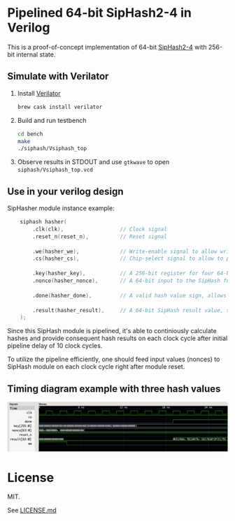 
# Pipelined 64-bit SipHash2-4 in Verilog

This is a proof-of-concept implementation of 64-bit [SipHash2-4](https://en.wikipedia.org/wiki/SipHash) with 256-bit internal state.

## Simulate with Verilator

1. Install [Verilator](https://www.veripool.org/projects/verilator/wiki/Installing)

    ```bash
    brew cask install verilator
    ```

2. Build and run testbench

    ```bash
    cd bench
    make
    ./siphash/Vsiphash_top
    ```    

3. Observe results in STDOUT and use `gtkwave` to open `siphash/Vsiphash_top.vcd`

## Use in your verilog design

SipHasher module instance example:

```verilog
    siphash hasher(
        .clk(clk),                  // Clock signal
        .reset_n(reset_n),          // Reset signal

        .we(hasher_we),             // Write-enable signal to allow writing values of key and nonce
        .cs(hasher_cs),             // Chip-select signal to allow to perform hash computation

        .key(hasher_key),           // A 256-bit register for four 64-bit SipHash keys: k0, k1, k2, k3 starting from LSB
        .nonce(hasher_nonce),       // A 64-bit input to the SipHash function

        .done(hasher_done),         // A valid hash value sign, allows to read hash value on/after a positive edge of this signal

        .result(hasher_result),     // A 64-bit SipHash result value, should be read only when `done` signal is HIGH
    );
```

Since this SipHash module is pipelined, it's able to continiously calculate hashes and provide consequent hash results
on each clock cycle after initial pipeline delay of 10 clock cycles.

To utilize the pipeline efficiently, one should feed input values (nonces) to SipHash module on each clock cycle right after
module reset.

## Timing diagram example with three hash values

![](timing_example.png)

# License

MIT. 

See [LICENSE.md](LICENSE.md)
